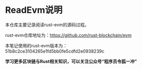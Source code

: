 # ReadEvm说明

本仓库主要记录阅读rust-evm的源码过程。

rust-evm仓库地址为：https://github.com/rust-blockchain/evm

本笔记使用的rust-evm版本为：51b8c2ce3104265e1fd5bb0fe5cdfd2e0938239c


**学习更多区块链与Rust相关知识，可以关注公众号“程序员令狐一冲”**

